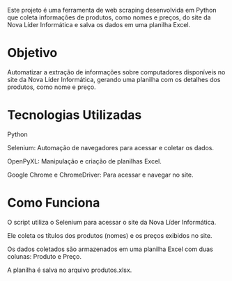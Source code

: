 Este projeto é uma ferramenta de web scraping desenvolvida em Python que coleta informações de produtos, como nomes e preços, do site da Nova Líder Informática e salva os dados em uma planilha Excel.

# Objetivo
Automatizar a extração de informações sobre computadores disponíveis no site da Nova Líder Informática, gerando uma planilha com os detalhes dos produtos, como nome e preço.

# Tecnologias Utilizadas
Python

Selenium: Automação de navegadores para acessar e coletar os dados.

OpenPyXL: Manipulação e criação de planilhas Excel.

Google Chrome e ChromeDriver: Para acessar e navegar no site.

# Como Funciona

O script utiliza o Selenium para acessar o site da Nova Líder Informática.

Ele coleta os títulos dos produtos (nomes) e os preços exibidos no site.

Os dados coletados são armazenados em uma planilha Excel com duas colunas: Produto e Preço.

A planilha é salva no arquivo produtos.xlsx.
